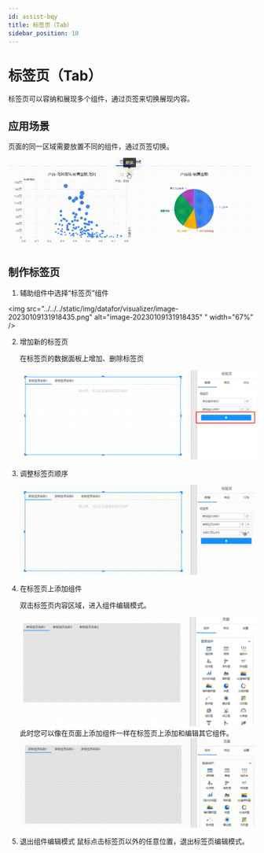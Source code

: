 ```yaml
---
id: assist-bqy
title: 标签页（Tab）
sidebar_position: 10
---
```

# 标签页（Tab）

标签页可以容纳和展现多个组件，通过页签来切换展现内容。

## 应用场景

页面的同一区域需要放置不同的组件，通过页签切换。

<div align="left"><img src="../../../static/img/datafor/visualizer/20230109_131213.gif"  /></div>

## 制作标签页

1. 辅助组件中选择“标签页”组件

<img src="../../../static/img/datafor/visualizer/image-20230109131918435.png" alt="image-20230109131918435" " width="67%" /></div>

2. 增加新的标签页

   在标签页的数据面板上增加、删除标签页

   <div align="left"><img src="../../../static/img/datafor/visualizer/image-20230109132150315.png"  /></div>

   

3. 调整标签页顺序

   <div align="left"><img src="../../../static/img/datafor/visualizer/20230109_132349.gif"  /></div>

4. 在标签页上添加组件

   双击标签页内容区域，进入组件编辑模式。

   <div align="left"><img src="../../../static/img/datafor/visualizer/image-20230109132740663.png"  /></div>
   此时您可以像在页面上添加组件一样在标签页上添加和编辑其它组件。
   
   <div align="left"><img src="../../../static/img/datafor/visualizer/20230109_132959.gif"  /></div>

4. 退出组件编辑模式
   鼠标点击标签页以外的任意位置，退出标签页编辑模式。